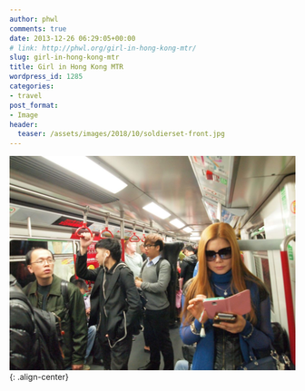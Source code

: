 ```yaml
---
author: phwl
comments: true
date: 2013-12-26 06:29:05+00:00
# link: http://phwl.org/girl-in-hong-kong-mtr/
slug: girl-in-hong-kong-mtr
title: Girl in Hong Kong MTR
wordpress_id: 1285
categories:
- travel
post_format:
- Image
header:
  teaser: /assets/images/2018/10/soldierset-front.jpg 
---
```


![](/assets/images/2013/12/f0075200.jpg){: .align-center}
